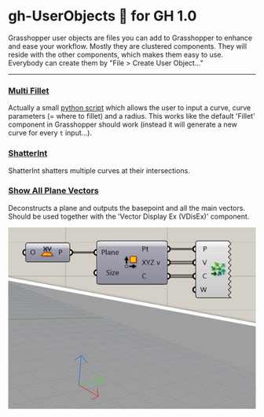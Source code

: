 # gh-UserObjects 🦗 for GH 1.0
Grasshopper user objects are files you can add to Grasshopper to enhance and ease your workflow. Mostly they are clustered components. They will reside with the other components, which makes them easy to use.  
Everybody can create them by "File > Create User Object…"  

---

### [Multi Fillet](UserObjects/Multi%20Fillet.ghuser)  
Actually a small [python script](assets/MultiFillet.py) which allows the user to input a curve, curve parameters (= where to fillet) and a radius. This works like the default 'Fillet' component in Grasshopper should work (instead it will generate a new curve for every `t` input…).

### [ShatterInt](UserObjects/ShatterInt.ghuser)  
ShatterInt shatters multiple curves at their intersections.

### [Show All Plane Vectors](UserObjects/Show%20All%20Plane%20Vectors.ghuser)  
Deconstructs a plane and outputs the basepoint and all the main vectors. Should be used together with the 'Vector Display Ex (VDisEx)' component.

![show all plane vectors picture](/assets/img/showapv.png)

